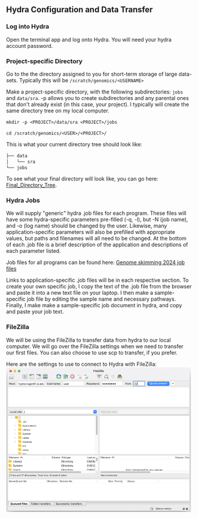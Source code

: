 ## Hydra Configuration and Data Transfer

### Log into Hydra
Open the terminal app and log onto Hydra. You will need your hydra account password.

### Project-specific Directory 
Go to the the directory assigned to you for short-term storage of large data-sets. Typically this will be `/scratch/genomics/<USERNAME>`

Make a project-specific directory, with the following subdirectories: `jobs` and `data/sra`. -p allows you to create subdirectories and any parental ones that don't already exist (in this case, your project). I typically will create the same directory tree on my local computer.

```
mkdir -p <PROJECT>/data/sra <PROJECT>/jobs
```
```
cd /scratch/genomics/<USER>/<PROJECT>/
```

This is what your current directory tree should look like:

```.
├── data
│   └── sra
└── jobs
```
To see what your final directory will look like, you can go here: [Final_Directory_Tree](https://github.com/SmithsonianWorkshops/Genome_Skimming_Workshop_LAB_2024/blob/main/images/Final_Directory_Tree).

### Hydra Jobs

We will supply "generic" hydra .job files for each program. These files will have some hydra-specific parameters pre-filled (-q, -l), but -N (job name), and -o (log name) should be changed by the user. Likewise, many application-specific parameters will also be prefilled with appropriate values, but paths and filenames will all need to be changed. At the bottom of each .job file is a brief description of the application and descriptions of each parameter listed.

Job files for all programs can be found here: [Genome skimming 2024
 job files](https://github.com/SmithsonianWorkshops/Genome_Skimming_Workshop_LAB_2024/tree/main/job_files) 

Links to application-specific .job files will be in each respective section. To create your own specific job, I copy the text of the .job file from the browser and paste it into a new text file on your laptop. I then make a sample-specific job file by editing the sample name and necessary pathways. Finally, I make make a sample-specific job document in hydra, and copy and paste your job text.



### FileZilla
 We will be using the FileZilla to transfer data from hydra to our local computer. We will go over the FileZilla settings when we need to transfer our first files. You can also choose to use scp to transfer, if you prefer.

Here are the settings to use to connect to Hydra with FileZilla:
<img src="../images/filezilla-login.png" alt="FileZilla settings for Hydra" width=500px>
